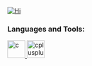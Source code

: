 [![Hi](https://www.google.com/url?sa=i&url=https%3A%2F%2Ftwitter.com%2FCloverPortal%2Fstatus%2F1377720687910076427&psig=AOvVaw0UXePBQBKYNVGc7cvJWyDR&ust=1687491892208000&source=images&cd=vfe&ved=0CBEQjRxqFwoTCKi7j7H71f8CFQAAAAAdAAAAABAS)](https://github.com/Arthurvini17)

<h3 align="left">Languages and Tools:</h3>
<p align="left"> <a href="https://www.cprogramming.com/" target="_blank"> <img src="https://devicons.github.io/devicon/devicon.git/icons/c/c-original.svg" alt="c" width="40" height="40"/> </a> <a href="https://www.w3schools.com/cpp/" target="_blank"> <img src="https://devicons.github.io/devicon/devicon.git/icons/cplusplus/cplusplus-original.svg" alt="cplusplus" width="40" height="40"/> </a> 

<!--
**Arthurvini17/Arthurvini17** is a ✨ _special_ ✨ repository because its `README.md` (this file) appears on your GitHub profile.

Here are some ideas to get you started:

- 🔭 I’m currently working on ...
- 🌱 I’m currently learning ...
- 👯 I’m looking to collaborate on ...
- 🤔 I’m looking for help with ...
- 💬 Ask me about ...
- 📫 How to reach me: ...
- 😄 Pronouns: ...
- ⚡ Fun fact: ...
-->
